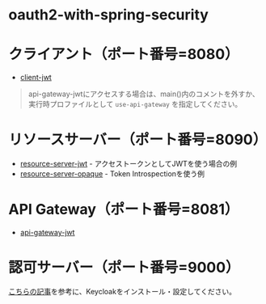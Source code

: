 oauth2-with-spring-security
===========================

# クライアント（ポート番号=8080）
- [client-jwt](./client-jwt)

> api-gateway-jwtにアクセスする場合は、main()内のコメントを外すか、実行時プロファイルとして `use-api-gateway` を指定してください。

# リソースサーバー（ポート番号=8090）
- [resource-server-jwt](./resource-server-jwt) - アクセストークンとしてJWTを使う場合の例
- [resource-server-opaque](./resource-server-opaque) - Token Introspectionを使う例

# API Gateway（ポート番号=8081）
- [api-gateway-jwt](./api-gateway-jwt)

# 認可サーバー（ポート番号=9000）
[こちらの記事](https://qiita.com/suke_masa/items/6b84826df81c083b384c)を参考に、Keycloakをインストール・設定してください。
